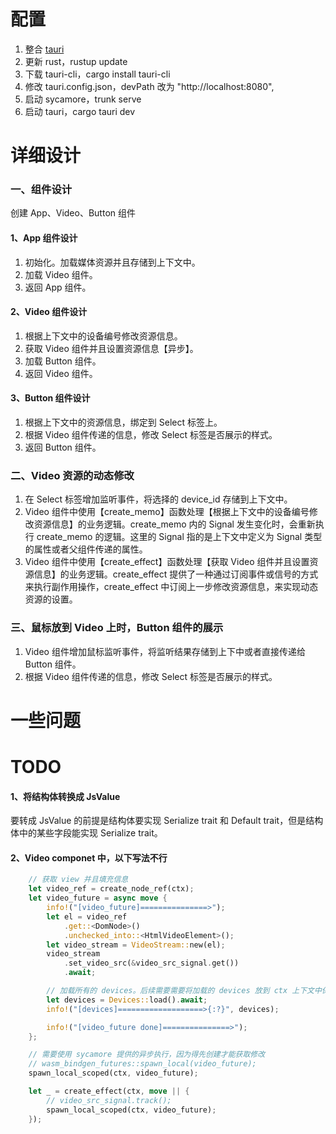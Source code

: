 # 配置

1. 整合 [tauri](https://tauri.app/v1/guides/getting-started/setup/integrate/) 
2. 更新 rust，rustup update
3. 下载 tauri-cli，cargo install tauri-cli
4. 修改 tauri.config.json，devPath 改为 "http://localhost:8080",
5. 启动 sycamore，trunk serve
6. 启动 tauri，cargo tauri dev



# 详细设计

### 一、组件设计

创建 App、Video、Button 组件



#### 1、App 组件设计

1. 初始化。加载媒体资源并且存储到上下文中。
2. 加载 Video 组件。
3. 返回 App 组件。



#### 2、Video 组件设计

1. 根据上下文中的设备编号修改资源信息。
2. 获取 Video 组件并且设置资源信息【异步】。
3. 加载 Button 组件。
4. 返回 Video 组件。



#### 3、Button 组件设计

1. 根据上下文中的资源信息，绑定到 Select 标签上。
2. 根据 Video 组件传递的信息，修改 Select 标签是否展示的样式。
3. 返回 Button 组件。



### 二、Video 资源的动态修改

1. 在 Select 标签增加监听事件，将选择的 device_id 存储到上下文中。
2. Video 组件中使用【create_memo】函数处理【根据上下文中的设备编号修改资源信息】的业务逻辑。create_memo 内的 Signal 发生变化时，会重新执行 create_memo 的逻辑。这里的 Signal 指的是上下文中定义为 Signal 类型的属性或者父组件传递的属性。
3. Video 组件中使用【create_effect】函数处理【获取 Video 组件并且设置资源信息】的业务逻辑。create_effect 提供了一种通过订阅事件或信号的方式来执行副作用操作，create_effect 中订阅上一步修改资源信息，来实现动态资源的设置。



### 三、鼠标放到 Video 上时，Button 组件的展示

1. Video 组件增加鼠标监听事件，将监听结果存储到上下中或者直接传递给 Button 组件。
2. 根据 Video 组件传递的信息，修改 Select 标签是否展示的样式。





# 一些问题

# TODO

#### 1、将结构体转换成 JsValue

要转成 JsValue 的前提是结构体要实现 Serialize trait 和 Default trait，但是结构体中的某些字段能实现 Serialize trait。



#### 2、Video componet 中，以下写法不行

```rust
    // 获取 view 并且填充信息
    let video_ref = create_node_ref(ctx);
    let video_future = async move {
        info!("[video_future]===============>");
        let el = video_ref
            .get::<DomNode>()
            .unchecked_into::<HtmlVideoElement>();
        let video_stream = VideoStream::new(el);
        video_stream
            .set_video_src(&video_src_signal.get())
            .await;

        // 加载所有的 devices。后续需要需要将加载的 devices 放到 ctx 上下文中保管
        let devices = Devices::load().await;
        info!("[devices]===================>{:?}", devices);

        info!("[video_future done]===============>");
    };

    // 需要使用 sycamore 提供的异步执行，因为得先创建才能获取修改
    // wasm_bindgen_futures::spawn_local(video_future);
    spawn_local_scoped(ctx, video_future);

    let _ = create_effect(ctx, move || {
        // video_src_signal.track();
        spawn_local_scoped(ctx, video_future);
    });
```

